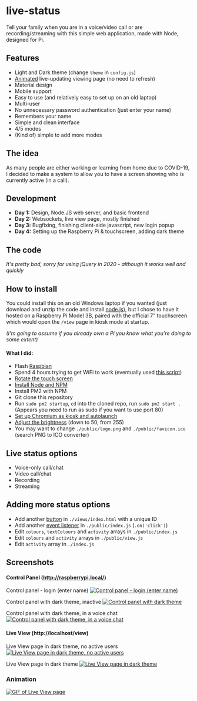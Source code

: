 # live-status
Tell your family when you are in a voice/video call or are recording/streaming with this simple web application, made with Node, designed for Pi.

## Features
- Light and Dark theme (change `theme` in `config.js`)
- [Animated](https://camo.githubusercontent.com/06e7c3ce0025df3c21c7c7b269598d51dec61b80/68747470733a2f2f692e696d6775722e636f6d2f555a4f794b64452e67696676 "Animated") live-updating viewing page (no need to refresh)
- Material design
- Mobile support
- Easy to use (and relatively easy to set up on an old laptop)
- Multi-user
- No unnecessary password authentication (just enter your name)
- Remembers your name
- Simple and clean interface
- 4/5 modes
- (Kind of) simple to add more modes

## The idea
As many people are either working or learning from home due to COVID-19, I decided to make a system to allow you to have a screen showing who is currently active (in a call).

## Development
- **Day 1:** Design, Node.JS web server, and basic frontend
- **Day 2:** Websockets, live view page, mostly finished
- **Day 3:** Bugfixing, finishing client-side javascript, new login popup
- **Day 4:** Setting up the Raspberry Pi & touchscreen, adding dark theme

## The code
*It's pretty bad, sorry for using jQuery in 2020 - although it works well and quickly*

## How to install
You could install this on an old Windows laptop if you wanted (just download and unzip the code and install [node.js](https://nodejs.org/en/ "node.js")), but I chose to have it hosted on a Raspberry Pi Model 3B, paired with the official 7" touchscreen which would open the `/view` page in kiosk mode at startup.

*(I'm going to assume if you already own a Pi you know what you're doing to some extent)*
#### What I did: 
- Flash [Raspbian](https://www.raspberrypi.org/downloads/ "Raspbian")
- Spend 4 hours trying to get WiFi to work (eventually used [this script](http://downloads.fars-robotics.net/wifi-drivers/install-wifi "this script"))
- [Rotate the touch screen](https://raspberrypiprojects.com/raspberry-pi-rotate-touch-screen/ "Rotate the touch screen")
- [Install Node and NPM](https://www.instructables.com/id/Install-Nodejs-and-Npm-on-Raspberry-Pi/ "Install Node and NPM")
- Install PM2 with NPM
- Git clone this repository
- Run `sudo pm2 startup`, `cd` into the cloned repo, run `sudo pm2 start .` (Appears you need to run as sudo if you want to use port 80)
- [Set up Chromium as kiosk and autolaunch](https://pimylifeup.com/raspberry-pi-kiosk/ "Set up Chromium as kiosk and auto-launch") 
- [Adjust the brightness](https://lb.raspberrypi.org/forums/viewtopic.php?t=214086#p1318236 "Adjust the brightness") (down to 50, from 255)
- You may want to change `./public/logo.png` and `./public/favicon.ico` (search PNG to ICO converter)

## Live status options
- Voice-only call/chat
- Video call/chat 
- Recording
- Streaming

## Adding more status options
- Add another [button](https://mdbootstrap.com/docs/jquery/components/buttons/ "button") in `./views/index.html` with a unique ID
- Add another [event listener](https://github.com/eartharoid/live-status/blob/master/public/index.js#L104 "event listener") in `./public/index.js` (`.on('click')`)
- Edit `colours`, `textColours` and `activity` arrays in `./public/index.js`
- Edit `colours` and `activity` arrays in `./public/view.js`
- Edit `activity` array in `./index.js`

## Screenshots
#### Control Panel (http://raspberrypi.local/)
Control panel - login (enter name)
[![Control panel - login (enter name)](https://i.imgur.com/cnB573U.png "Control panel - login (enter name)")](https://i.imgur.com/cnB573U.png "Control panel - login (enter name)")


Control panel with dark theme, inactive
[![Control panel with dark theme](https://i.imgur.com/2JSu72j.png "Control panel with dark theme, inactive")](https://i.imgur.com/2JSu72j.png "Control panel with dark theme")


Control panel with dark theme, in a voice chat
[![Control panel with dark theme, in a voice chat](https://i.imgur.com/UCYjI0M.png "Control panel with dark theme, in a voice chat")](https://i.imgur.com/UCYjI0M.png "Control panel with dark theme, in a voice chat")

#### Live View (http://localhost/view)

Live View page in dark theme, no active users
[![Live View page in dark theme, no active users](https://i.imgur.com/CLnW3iH.png "Live View page in dark theme, no active users")](https://i.imgur.com/CLnW3iH.png "Live View page in dark theme, no active users")

Live View page in dark theme
[![Live View page in dark theme](https://i.imgur.com/wFKQvD9.png "Live View page in dark theme")](https://i.imgur.com/wFKQvD9.png "Live View page in dark theme")

### Animation
[![GIF of Live View page](https://i.imgur.com/UZOyKdE.gifv "GIF of Live View page")](https://i.imgur.com/UZOyKdE.gifv "GIF of Live View page")


